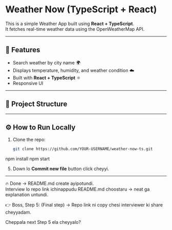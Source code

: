 # Weather Now (TypeScript + React)

This is a simple Weather App built using **React + TypeScript**.  
It fetches real-time weather data using the OpenWeatherMap API.

---

## 🚀 Features
- Search weather by city name 🌍
- Displays temperature, humidity, and weather condition ☁️
- Built with **React + TypeScript** ⚛️
- Responsive UI

---

## 📂 Project Structure

---

## ⚙️ How to Run Locally
1. Clone the repo:
   ```bash
   git clone https://github.com/YOUR-USERNAME/weather-now-ts.git
npm install
npm start

5. Down lo **Commit new file** button click cheyyi.  

---

🔥 Done → README.md create ayipotundi.  
Interview lo repo link ichinappudu README.md choostaru → neat ga explanation untundi.  

👉 Boss, Step 5: (Final step) → Repo link ni copy chesi interviewer ki share cheyyadam.  

Cheppala next Step 5 ela cheyyalo?

